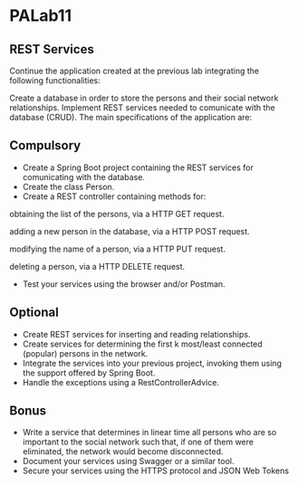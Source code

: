 # PALab11

## REST Services
Continue the application created at the previous lab integrating the following functionalities:

Create a database in order to store the persons and their social network relationships.
Implement REST services needed to comunicate with the database (CRUD).
The main specifications of the application are:

## Compulsory
- Create a Spring Boot project containing the REST services for comunicating with the database.
- Create the class Person.
- Create a REST controller containing methods for:

obtaining the list of the persons, via a HTTP GET request.

adding a new person in the database, via a HTTP POST request.

modifying the name of a person, via a HTTP PUT request.

deleting a person, via a HTTP DELETE request.
- Test your services using the browser and/or Postman.

## Optional
- Create REST services for inserting and reading relationships.
- Create services for determining the first k most/least connected (popular) persons in the network.
- Integrate the services into your previous project, invoking them using the support offered by Spring Boot.
- Handle the exceptions using a RestControllerAdvice.

## Bonus
- Write a service that determines in linear time all persons who are so important to the social network such that, if one of them were eliminated, the network would become disconnected.
- Document your services using Swagger or a similar tool.
- Secure your services using the HTTPS protocol and JSON Web Tokens
